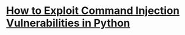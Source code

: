 # [How to Exploit Command Injection Vulnerabilities in Python](https://thepythoncode.com/article/how-to-exploit-command-injection-vulnerabilities-in-python)